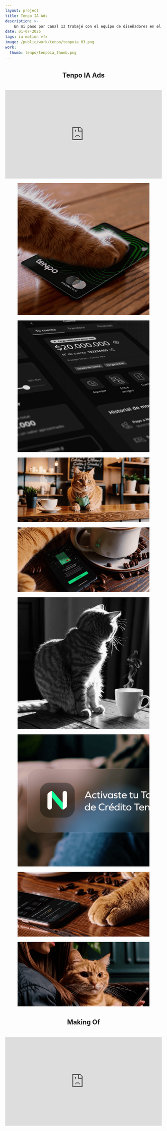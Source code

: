 ```yaml
---
layout: project
title: Tenpo IA Ads
description: >- 
    En mi paso por Canal 13 trabajé con el equipo de diseñadores en el área de prensa T13 generando piezas de motion graphics para reportajes y cortinas de secciones como Viña o Tú Decides.
date: 01-07-2025
tags: ia motion vfx
image: /public/work/tenpo/tenpoia_03.png
work: 
  thumb: tenpo/tenpoia_thumb.png
---
```

<header style="text-align: center;margin: 4ch auto;">
    <h2 class="hero">Tenpo IA Ads</h2>
</header>

<div style="padding:56.25% 0 0 0;position:relative;" class="video"><iframe src="https://player.vimeo.com/video/1108715458?title=0&amp;byline=0&amp;portrait=0&amp;badge=0&amp;autopause=0&amp;player_id=0&amp;app_id=58479" frameborder="0" allow="autoplay; fullscreen; picture-in-picture; clipboard-write; encrypted-media; web-share" referrerpolicy="strict-origin-when-cross-origin" style="position:absolute;top:0;left:0;width:100%;height:100%;" title="TC Tenpo Ad Gato"></iframe></div><script src="https://player.vimeo.com/api/player.js"></script>

<section class="c2-grid">
    <figure>
        <img src="/public/work/tenpo/tenpoia_01.png" loading="lazy" alt=""> 
    </figure>
    <figure>
        <img src="/public/work/tenpo/tenpoia_02.png" loading="lazy" alt="">
    </figure>
</section>

<figure class="full">
    <img src="/public/work/tenpo/tenpoia_03.png" alt="Tenpo" loading="lazy">
</figure>

<figure class="full">
    <img src="/public/work/tenpo/tenpoia_04.png" alt="Tenpo" loading="lazy">
</figure>

<section class="c2-grid">
    <figure>
        <img src="/public/work/tenpo/tenpoia_05.png" loading="lazy" alt=""> 
    </figure>
    <figure>
        <img src="/public/work/tenpo/tenpoia_06.png" loading="lazy" alt="">
    </figure>
</section>

<figure class="full">
    <img src="/public/work/tenpo/tenpoia_07.png" alt="Tenpo" loading="lazy">
</figure>

<figure class="full">
    <img src="/public/work/tenpo/tenpoia_08.png" alt=Tenpo" loading="lazy">
</figure>

<header style="text-align: center;margin: 4ch auto;">
    <h2 class="hero">Making Of</h2>
</header>

<div style="padding:56.25% 0 0 0;position:relative;" class="video"><iframe src="https://player.vimeo.com/video/1108717864?title=0&amp;byline=0&amp;portrait=0&amp;badge=0&amp;autopause=0&amp;player_id=0&amp;app_id=58479" frameborder="0" allow="autoplay; fullscreen; picture-in-picture; clipboard-write; encrypted-media; web-share" referrerpolicy="strict-origin-when-cross-origin" style="position:absolute;top:0;left:0;width:100%;height:100%;" title="Making Of: Tenpo IA Ads Gato"></iframe></div><script src="https://player.vimeo.com/api/player.js"></script>